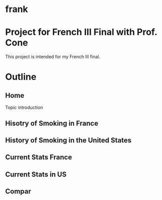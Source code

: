 # frank
# Project for French III Final with Prof. Cone
This project is intended for my French III final. 

# Outline
## Home
Topic introduction

## Hisotry of Smoking in France

## History of Smoking in the United States

## Current Stats France

## Current Stats in US

## Compar